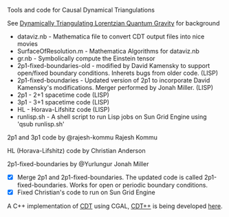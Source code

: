 Tools and code for Causal Dynamical Triangulations

See [Dynamically Triangulating Lorentzian Quantum Gravity][1] for background

* dataviz.nb - Mathematica file to convert CDT output files into nice movies
* SurfaceOfResolution.m - Mathematica Algorithms for dataviz.nb
* gr.nb - Symbolically compute the Einstein tensor
* 2p1-fixed-boundaries-old - modified by David Kamensky to support open/fixed boundary conditions. Inherets bugs from older code. (LISP)
* 2p1-fixed-boundaries - Updated version of 2p1 to incorporate David Kamensky's modifications. Merger performed by Jonah Miller. (LISP)
* 2p1 - 2+1 spacetime code (LISP)
* 3p1 - 3+1 spacetime code (LISP)
* HL - Horava-Lifshitz code (LISP)
* runlisp.sh - A shell script to run Lisp jobs on Sun Grid Engine using 'qsub runlisp.sh'

2p1 and 3p1 code by @rajesh-kommu Rajesh Kommu

HL (Horava-Lifshitz) code by Christian Anderson

2p1-fixed-boundaries by @Yurlungur Jonah Miller

- [x] Merge 2p1 and 2p1-fixed-boundaries. The updated code is called 2p1-fixed-boundaries. Works for open or periodic boundary conditions.
- [x] Fixed Christian's code to run on Sun Grid Engine

A C++ implementation of [CDT][2] using CGAL, [CDT++][3] is being developed [here][3].

[1]: http://arxiv.org/abs/hep-th/0105267
[2]: https://github.com/ucdavis/CDT
[3]: https://github.com/acgetchell/CDT-plusplus
